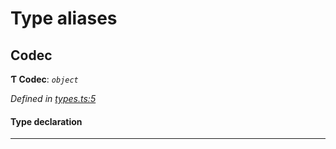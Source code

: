 

# Type aliases

<a id="codec"></a>

##  Codec

**Ƭ Codec**: *`object`*

*Defined in [types.ts:5](https://github.com/polkadot-js/common/blob/6049f09/packages/trie-codec/src/types.ts#L5)*

#### Type declaration

___

